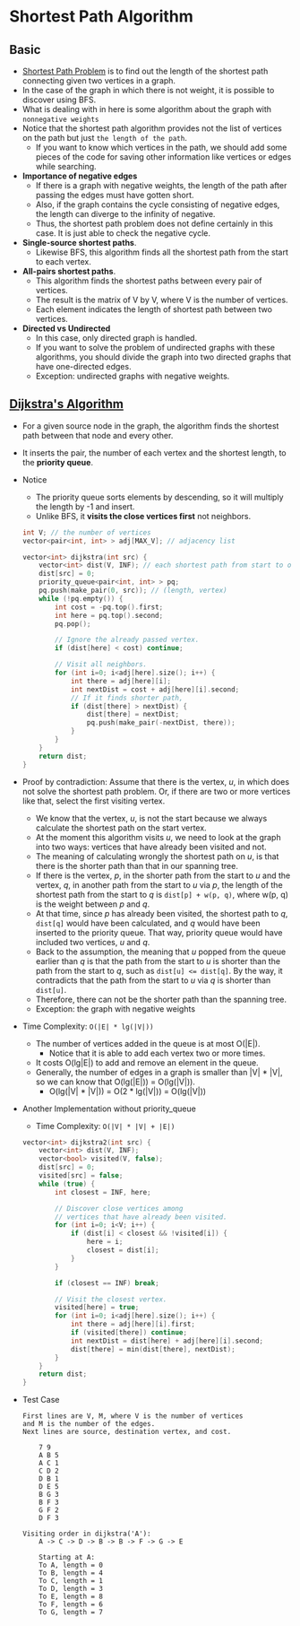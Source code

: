 # Shortest Path Algorithm

## Basic

- [Shortest Path Problem](https://en.wikipedia.org/wiki/Shortest_path_problem) is to find out the length of the shortest path connecting given two vertices in a graph.
- In the case of the graph in which there is not weight, it is possible to discover using BFS.
- What is dealing with in here is some algorithm about the graph with `nonnegative weights`
- Notice that the shortest path algorithm provides not the list of vertices on the path but just `the length of the path`.
	- If you want to know which vertices in the path, we should add some pieces of the code for saving other information like vertices or edges while searching.
- **Importance of negative edges**
	- If there is a graph with negative weights, the length of the path after passing the edges must have gotten short. 
	- Also, if the graph contains the cycle consisting of negative edges, the length can diverge to the infinity of negative.
	- Thus, the shortest path problem does not define certainly in this case. It is just able to check the negative cycle.
- **Single-source shortest paths**.
	- Likewise BFS, this algorithm finds all the shortest path from the start to each vertex.
- **All-pairs shortest paths**.
	- This algorithm finds the shortest paths between every pair of vertices.
	- The result is the matrix of V by V, where V is the number of vertices.
	- Each element indicates the length of shortest path between two vertices.
- **Directed vs Undirected**
	- In this case, only directed graph is handled.
	- If you want to solve the problem of undirected graphs with these algorithms, you should divide the graph into two directed graphs that have one-directed edges.
	- Exception: undirected graphs with negative weights.


## [Dijkstra's Algorithm](https://en.wikipedia.org/wiki/Dijkstra%27s_algorithm)

- For a given source node in the graph, the algorithm finds the shortest path between that node and every other.
- It inserts the pair, the number of each vertex and the shortest length, to the **priority queue**.
- Notice
    - The priority queue sorts elements by descending, so it will multiply the length by -1 and insert.
    - Unlike BFS, it **visits the close vertices first** not neighbors.

	``` c++
	int V; // the number of vertices
	vector<pair<int, int> > adj[MAX_V]; // adjacency list
	
	vector<int> dijkstra(int src) {
		vector<int> dist(V, INF); // each shortest path from start to others.
		dist[src] = 0;
		priority_queue<pair<int, int> > pq;
		pq.push(make_pair(0, src)); // (length, vertex)
		while (!pq.empty()) {
			int cost = -pq.top().first;
			int here = pq.top().second;
			pq.pop();

			// Ignore the already passed vertex.
			if (dist[here] < cost) continue;

			// Visit all neighbors.
			for (int i=0; i<adj[here].size(); i++) {
				int there = adj[here][i];
				int nextDist = cost + adj[here][i].second;
				// If it finds shorter path,
				if (dist[there] > nextDist) {
					dist[there] = nextDist;
					pq.push(make_pair(-nextDist, there));
				}
			}
		}
		return dist;
	}
	```

- Proof by contradiction: Assume that there is the vertex, _u_, in which does not solve the shortest path problem. Or, if there are two or more vertices like that, select the first visiting vertex.
	- We know that the vertex, _u_, is not the start because we always calculate the shortest path on the start vertex.
	- At the moment this algorithm visits _u_, we need to look at the graph into two ways: vertices that have already been visited and not.
	- The meaning of calculating wrongly the shortest path on _u_, is that there is the shorter path than that in our spanning tree.
	- If there is the vertex, _p_, in the shorter path from the start to _u_ and the vertex, _q_, in another path from the start to _u_ via _p_, the length of the shortest path from the start to _q_ is `dist[p] + w(p, q)`, where w(p, q) is the weight between _p_ and _q_.
	- At that time, since _p_ has already been visited, the shortest path to _q_, `dist[q]` would have been calculated, and _q_ would have been inserted to the priority queue. That way, priority queue would have included two vertices, _u_ and _q_.
	- Back to the assumption, the meaning that _u_ popped from the queue earlier than _q_ is that the path from the start to _u_ is shorter than the path from the start to _q_, such as `dist[u] <= dist[q]`. By the way, it contradicts that the path from the start to _u_ via _q_ is shorter than `dist[u]`.
	- Therefore, there can not be the shorter path than the spanning tree.
	- Exception: the graph with negative weights
- Time Complexity: `O(|E| * lg(|V|))`
    - The number of vertices added in the queue is at most O(|E|).
        - Notice that it is able to add each vertex two or more times.
    - It costs O(lg|E|) to add and remove an element in the queue.
    - Generally, the number of edges in a graph is smaller than |V| * |V|, so we can know that O(lg(|E|)) = O(lg(|V|)).
        - O(lg(|V| * |V|)) = O(2 * lg(|V|)) = O(lg(|V|))
- Another Implementation without priority_queue
	- Time Complexity: `O(|V| * |V| + |E|)`
	
	``` C++
	vector<int> dijkstra2(int src) {
		vector<int> dist(V, INF);
		vector<bool> visited(V, false);
		dist[src] = 0;
		visited[src] = false;
		while (true) {
			int closest = INF, here;

			// Discover close vertices among
			// vertices that have already been visited.
			for (int i=0; i<V; i++) {
				if (dist[i] < closest && !visited[i]) {
					here = i;
					closest = dist[i];
				}
			}

			if (closest == INF) break;

			// Visit the closest vertex.
			visited[here] = true;
			for (int i=0; i<adj[here].size(); i++) {
				int there = adj[here][i].first;
				if (visited[there]) continue;
				int nextDist = dist[here] + adj[here][i].second;
				dist[there] = min(dist[there], nextDist);
			}
		}
		return dist;
	}
	```

- Test Case

	``` text
	First lines are V, M, where V is the number of vertices
	and M is the number of the edges.
	Next lines are source, destination vertex, and cost.
	
		7 9
		A B 5
		A C 1
		C D 2
		D B 1
		D E 5
		B G 3
		B F 3
		G F 2
		D F 3

	Visiting order in dijkstra('A'):
		A -> C -> D -> B -> B -> F -> G -> E

		Starting at A:
		To A, length = 0
		To B, length = 4
		To C, length = 1
		To D, length = 3
		To E, length = 8
		To F, length = 6
		To G, length = 7
	```
